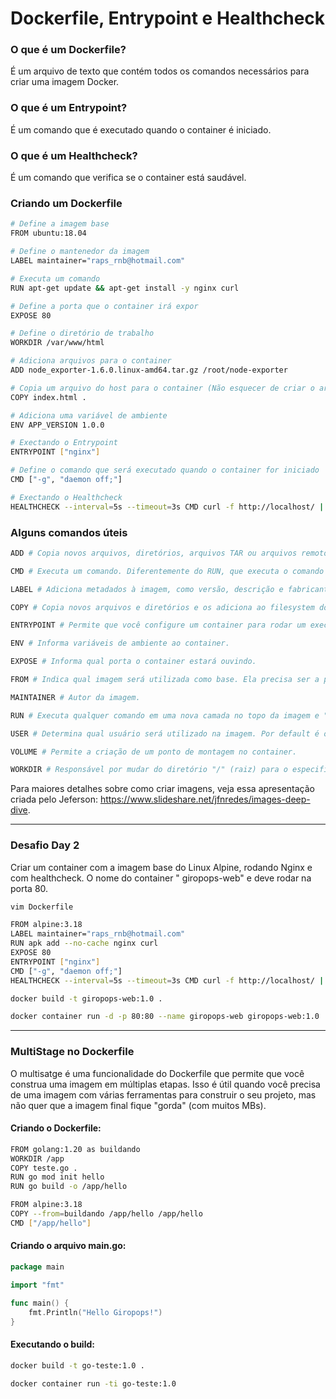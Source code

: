 # Dockerfile, Entrypoint e Healthcheck

### O que é um Dockerfile?

É um arquivo de texto que contém todos os comandos necessários para criar uma imagem Docker.

### O que é um Entrypoint?

É um comando que é executado quando o container é iniciado.

### O que é um Healthcheck?

É um comando que verifica se o container está saudável.

### Criando um Dockerfile

```bash
# Define a imagem base
FROM ubuntu:18.04

# Define o mantenedor da imagem
LABEL maintainer="raps_rnb@hotmail.com"

# Executa um comando
RUN apt-get update && apt-get install -y nginx curl

# Define a porta que o container irá expor
EXPOSE 80

# Define o diretório de trabalho
WORKDIR /var/www/html

# Adiciona arquivos para o container
ADD node_exporter-1.6.0.linux-amd64.tar.gz /root/node-exporter

# Copia um arquivo do host para o container (Não esquecer de criar o arquivo index.html)
COPY index.html .

# Adiciona uma variável de ambiente
ENV APP_VERSION 1.0.0

# Exectando o Entrypoint
ENTRYPOINT ["nginx"]

# Define o comando que será executado quando o container for iniciado
CMD ["-g", "daemon off;"]

# Exectando o Healthcheck
HEALTHCHECK --interval=5s --timeout=3s CMD curl -f http://localhost/ || exit 1
```

### Alguns comandos úteis

```bash
ADD # Copia novos arquivos, diretórios, arquivos TAR ou arquivos remotos e os adiciona ao filesystem do container.

CMD # Executa um comando. Diferentemente do RUN, que executa o comando no momento em que está "buildando" a imagem, o CMD irá fazê-lo somente quando o container é iniciado.

LABEL # Adiciona metadados à imagem, como versão, descrição e fabricante.

COPY # Copia novos arquivos e diretórios e os adiciona ao filesystem do container.

ENTRYPOINT # Permite que você configure um container para rodar um executável. Quando esse executável for finalizado, o container também será.

ENV # Informa variáveis de ambiente ao container.

EXPOSE # Informa qual porta o container estará ouvindo.

FROM # Indica qual imagem será utilizada como base. Ela precisa ser a primeira linha do dockerfile.

MAINTAINER # Autor da imagem.

RUN # Executa qualquer comando em uma nova camada no topo da imagem e "commita" as alterações. Essas alterações você poderá utilizar nas próximas instruções de seu dockerfile.

USER # Determina qual usuário será utilizado na imagem. Por default é o root.

VOLUME # Permite a criação de um ponto de montagem no container.

WORKDIR # Responsável por mudar do diretório "/" (raiz) para o especificado nele
```

Para maiores detalhes sobre como criar imagens, veja essa apresentação criada pelo Jeferson: https://www.slideshare.net/jfnredes/images-deep-dive.

---

### Desafio Day 2

Criar um container com a imagem base do Linux Alpine, rodando Nginx e com healthcheck. O nome do container " giropops-web" e deve rodar na porta 80.

```bash
vim Dockerfile
```

```bash
FROM alpine:3.18
LABEL maintainer="raps_rnb@hotmail.com"
RUN apk add --no-cache nginx curl
EXPOSE 80
ENTRYPOINT ["nginx"]
CMD ["-g", "daemon off;"]
HEALTHCHECK --interval=5s --timeout=3s CMD curl -f http://localhost/ || exit 1
```

```bash
docker build -t giropops-web:1.0 .
```

```bash
docker container run -d -p 80:80 --name giropops-web giropops-web:1.0
```

---

### MultiStage no Dockerfile

O multisatge é uma funcionalidade do Dockerfile que permite que você construa uma imagem em múltiplas etapas. Isso é útil quando você precisa de uma imagem com várias ferramentas para construir o seu projeto, mas não quer que a imagem final fique "gorda" (com muitos MBs).

#### Criando o Dockerfile:

```bash
FROM golang:1.20 as buildando
WORKDIR /app
COPY teste.go .
RUN go mod init hello
RUN go build -o /app/hello

FROM alpine:3.18
COPY --from=buildando /app/hello /app/hello
CMD ["/app/hello"]
```

#### Criando o arquivo main.go:

```go
package main

import "fmt"

func main() {
    fmt.Println("Hello Giropops!")
}
```

#### Executando o build:

```bash
docker build -t go-teste:1.0 .
```

```bash
docker container run -ti go-teste:1.0
```


